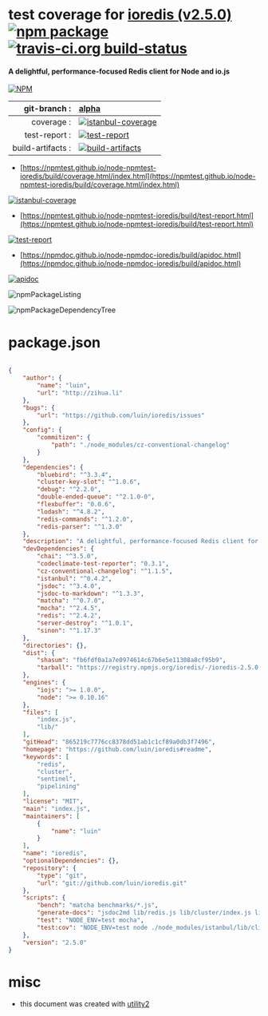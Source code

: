 # test coverage for  [ioredis (v2.5.0)](https://github.com/luin/ioredis#readme)  [![npm package](https://img.shields.io/npm/v/npmtest-ioredis.svg?style=flat-square)](https://www.npmjs.org/package/npmtest-ioredis) [![travis-ci.org build-status](https://api.travis-ci.org/npmtest/node-npmtest-ioredis.svg)](https://travis-ci.org/npmtest/node-npmtest-ioredis)
#### A delightful, performance-focused Redis client for Node and io.js

[![NPM](https://nodei.co/npm/ioredis.png?downloads=true&downloadRank=true&stars=true)](https://www.npmjs.com/package/ioredis)

| git-branch : | [alpha](https://github.com/npmtest/node-npmtest-ioredis/tree/alpha)|
|--:|:--|
| coverage : | [![istanbul-coverage](https://npmtest.github.io/node-npmtest-ioredis/build/coverage.badge.svg)](https://npmtest.github.io/node-npmtest-ioredis/build/coverage.html/index.html)|
| test-report : | [![test-report](https://npmtest.github.io/node-npmtest-ioredis/build/test-report.badge.svg)](https://npmtest.github.io/node-npmtest-ioredis/build/test-report.html)|
| build-artifacts : | [![build-artifacts](https://npmtest.github.io/node-npmtest-ioredis/glyphicons_144_folder_open.png)](https://github.com/npmtest/node-npmtest-ioredis/tree/gh-pages/build)|

- [https://npmtest.github.io/node-npmtest-ioredis/build/coverage.html/index.html](https://npmtest.github.io/node-npmtest-ioredis/build/coverage.html/index.html)

[![istanbul-coverage](https://npmtest.github.io/node-npmtest-ioredis/build/screenCapture.buildCi.browser.%252Ftmp%252Fbuild%252Fcoverage.lib.html.png)](https://npmtest.github.io/node-npmtest-ioredis/build/coverage.html/index.html)

- [https://npmtest.github.io/node-npmtest-ioredis/build/test-report.html](https://npmtest.github.io/node-npmtest-ioredis/build/test-report.html)

[![test-report](https://npmtest.github.io/node-npmtest-ioredis/build/screenCapture.buildCi.browser.%252Ftmp%252Fbuild%252Ftest-report.html.png)](https://npmtest.github.io/node-npmtest-ioredis/build/test-report.html)

- [https://npmdoc.github.io/node-npmdoc-ioredis/build/apidoc.html](https://npmdoc.github.io/node-npmdoc-ioredis/build/apidoc.html)

[![apidoc](https://npmdoc.github.io/node-npmdoc-ioredis/build/screenCapture.buildCi.browser.%252Ftmp%252Fbuild%252Fapidoc.html.png)](https://npmdoc.github.io/node-npmdoc-ioredis/build/apidoc.html)

![npmPackageListing](https://npmtest.github.io/node-npmtest-ioredis/build/screenCapture.npmPackageListing.svg)

![npmPackageDependencyTree](https://npmtest.github.io/node-npmtest-ioredis/build/screenCapture.npmPackageDependencyTree.svg)



# package.json

```json

{
    "author": {
        "name": "luin",
        "url": "http://zihua.li"
    },
    "bugs": {
        "url": "https://github.com/luin/ioredis/issues"
    },
    "config": {
        "commitizen": {
            "path": "./node_modules/cz-conventional-changelog"
        }
    },
    "dependencies": {
        "bluebird": "^3.3.4",
        "cluster-key-slot": "^1.0.6",
        "debug": "^2.2.0",
        "double-ended-queue": "^2.1.0-0",
        "flexbuffer": "0.0.6",
        "lodash": "^4.8.2",
        "redis-commands": "^1.2.0",
        "redis-parser": "^1.3.0"
    },
    "description": "A delightful, performance-focused Redis client for Node and io.js",
    "devDependencies": {
        "chai": "^3.5.0",
        "codeclimate-test-reporter": "0.3.1",
        "cz-conventional-changelog": "^1.1.5",
        "istanbul": "^0.4.2",
        "jsdoc": "^3.4.0",
        "jsdoc-to-markdown": "^1.3.3",
        "matcha": "^0.7.0",
        "mocha": "^2.4.5",
        "redis": "^2.4.2",
        "server-destroy": "^1.0.1",
        "sinon": "^1.17.3"
    },
    "directories": {},
    "dist": {
        "shasum": "fb6fdf0a1a7e0974614c67b6e5e11308a8cf95b9",
        "tarball": "https://registry.npmjs.org/ioredis/-/ioredis-2.5.0.tgz"
    },
    "engines": {
        "iojs": ">= 1.0.0",
        "node": ">= 0.10.16"
    },
    "files": [
        "index.js",
        "lib/"
    ],
    "gitHead": "865219c7776cc8378dd51ab1c1cf89a0db3f7496",
    "homepage": "https://github.com/luin/ioredis#readme",
    "keywords": [
        "redis",
        "cluster",
        "sentinel",
        "pipelining"
    ],
    "license": "MIT",
    "main": "index.js",
    "maintainers": [
        {
            "name": "luin"
        }
    ],
    "name": "ioredis",
    "optionalDependencies": {},
    "repository": {
        "type": "git",
        "url": "git://github.com/luin/ioredis.git"
    },
    "scripts": {
        "bench": "matcha benchmarks/*.js",
        "generate-docs": "jsdoc2md lib/redis.js lib/cluster/index.js lib/commander.js > API.md",
        "test": "NODE_ENV=test mocha",
        "test:cov": "NODE_ENV=test node ./node_modules/istanbul/lib/cli.js cover --preserve-comments ./node_modules/mocha/bin/_mocha -- -R spec"
    },
    "version": "2.5.0"
}
```



# misc
- this document was created with [utility2](https://github.com/kaizhu256/node-utility2)
